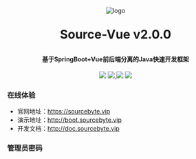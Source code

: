 <p align="center">
	<img alt="logo" src="https://sourcebyte.vip/assets/logo_c_64.5eb3acc5.png">
</p>
<h1 align="center" style="margin: 30px 0 30px; font-weight: bold;">Source-Vue v2.0.0</h1>
<h4 align="center">基于SpringBoot+Vue前后端分离的Java快速开发框架</h4>
<p align="center">
	<a href="https://gitee.com/open-source-byte/source-vue" target="_blank"><img src="https://gitee.com/open-source-byte/source-vue/badge/star.svg?theme=dark"></a>
        <a href="https://gitee.com/open-source-byte/source-vue" target="_blank">
            <img src="https://gitee.com/open-source-byte/source-vue/badge/fork.svg?theme=dark">
        </a>
	<a href="https://sourcebyte.vip" target="_blank"><img src="https://img.shields.io/badge/开源字节-v2.0.0-brightgreen.svg"></a>
	<a href=" http://boot.sourcebyte.vip" target="_blank"><img src="https://img.shields.io/github/license/mashape/apistatus.svg"></a>
</p>



### 在线体验

* 官网地址：https://sourcebyte.vip
* 演示地址：http://boot.sourcebyte.vip
* 开发文档：http://doc.sourcebyte.vip

### 管理员密码


